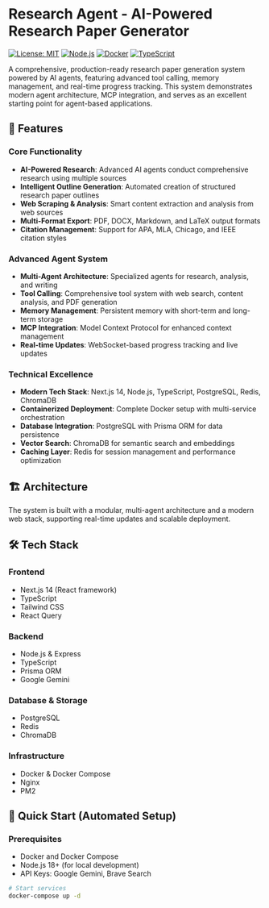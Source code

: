 # Research Agent - AI-Powered Research Paper Generator

[![License: MIT](https://img.shields.io/badge/License-MIT-yellow.svg)](https://opensource.org/licenses/MIT)
[![Node.js](https://img.shields.io/badge/Node.js-18%2B-green.svg)](https://nodejs.org/)
[![Docker](https://img.shields.io/badge/Docker-Ready-blue.svg)](https://www.docker.com/)
[![TypeScript](https://img.shields.io/badge/TypeScript-Ready-blue.svg)](https://www.typescriptlang.org/)

A comprehensive, production-ready research paper generation system powered by AI agents, featuring advanced tool calling, memory management, and real-time progress tracking. This system demonstrates modern agent architecture, MCP integration, and serves as an excellent starting point for agent-based applications.

## 🚀 Features

### Core Functionality
- **AI-Powered Research**: Advanced AI agents conduct comprehensive research using multiple sources
- **Intelligent Outline Generation**: Automated creation of structured research paper outlines
- **Web Scraping & Analysis**: Smart content extraction and analysis from web sources
- **Multi-Format Export**: PDF, DOCX, Markdown, and LaTeX output formats
- **Citation Management**: Support for APA, MLA, Chicago, and IEEE citation styles

### Advanced Agent System
- **Multi-Agent Architecture**: Specialized agents for research, analysis, and writing
- **Tool Calling**: Comprehensive tool system with web search, content analysis, and PDF generation
- **Memory Management**: Persistent memory with short-term and long-term storage
- **MCP Integration**: Model Context Protocol for enhanced context management
- **Real-time Updates**: WebSocket-based progress tracking and live updates

### Technical Excellence
- **Modern Tech Stack**: Next.js 14, Node.js, TypeScript, PostgreSQL, Redis, ChromaDB
- **Containerized Deployment**: Complete Docker setup with multi-service orchestration
- **Database Integration**: PostgreSQL with Prisma ORM for data persistence
- **Vector Search**: ChromaDB for semantic search and embeddings
- **Caching Layer**: Redis for session management and performance optimization

## 🏗️ Architecture

The system is built with a modular, multi-agent architecture and a modern web stack, supporting real-time updates and scalable deployment.

## 🛠️ Tech Stack

### Frontend
- Next.js 14 (React framework)
- TypeScript
- Tailwind CSS
- React Query

### Backend
- Node.js & Express
- TypeScript
- Prisma ORM
- Google Gemini

### Database & Storage
- PostgreSQL
- Redis
- ChromaDB

### Infrastructure
- Docker & Docker Compose
- Nginx
- PM2

## 🚀 Quick Start (Automated Setup)

### Prerequisites
- Docker and Docker Compose
- Node.js 18+ (for local development)
- API Keys: Google Gemini, Brave Search

```bash
# Start services
docker-compose up -d
```
